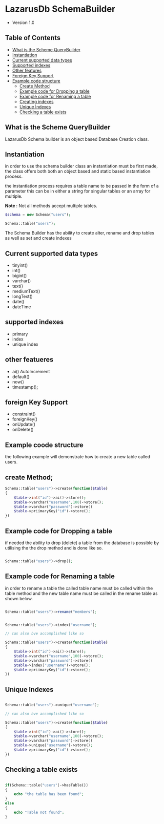 # LazarusDb SchemaBuilder
* Version 1.0


## Table of Contents

- [What is the Scheme QueryBuilder](#what-is-the-scheme-querybuilder)
- [Instantiation](#instantiation)
- [Current supported data types](#current-supported-data-types)
- [Supported indexes](#supported-indexes)
- [Other features](#other-features)
- [Foreign Key Support](#foreign-key-support)
- [Example code structure](#example-code-structure)
    - [Create Method](#create-method)
    - [Example code for Dropping a table](#example-code-for-dropping-a-table)
    - [Example code for Renaming a table](#example-code-for-renaming-a-table)
    - [Creating indexes](#creating-indexes)
    - [Unique Indexes](#unique-indexes)
    - [Checking a table exists](#checking-a-table-exists)



## What is the Scheme QueryBuilder

LazarusDb Schema builder is an object based Database Creation class.

## Instantiation
in order to use the schema builder class an instantiation must be first made, the class offers both both an object based and static based instantiation process.

the instantiation process requires a table name to be passed in the form of a parameter this can be in either a string for singular tables or an array for multiple.

**Note :** Not all methods accept multiple tables.

```php
$schema = new Schema("users");
```

```php
Schema::table("users");
```

The Schema Builder has the ability to create alter, rename and drop tables as well as set and create indexes


## Current supported data types

* tinyint()
* int()
* bigint()
* varchar()
* text()
* mediumText()
* longText()
* date()
* dateTime


## supported indexes

* primary
* index
* unique index

## other featueres

* ai() AutoIncrement
* default()
* now()
* timestamp();

## foreign Key Support
 
 * constraint()
 * foreignKey()
 * onUpdate()
 * onDelete()

## Example coode structure 

the following example will demonstrate how to create a new table called users.

## create Method;

```php
Schema::table("users")->create(function($table)
{
    $table->int("id")->ai()->store();
    $table->varchar("username",100)->store();
    $table->varchar("password")->store()
    $table->priimaryKey("id")->store();
})
```

## Example code for Dropping a table

if needed  the ability to drop (delete) a table from the database is possible by utilising the  the  drop method and is done like so.

```php

Schema::table("users")->drop();

```

## Example code for Renaming a table

in order to rename a table the called table name must be called within the table method and the new table name must be called in the  rename table as shown below.

```php

Schema::table("users")->rename("members");

```


```php

Schema::table("users")->index("username");

// can also bve accomplished like so

Schema::table("users")->create(function($table)
{
    $table->int("id")->ai()->store();
    $table->varchar("username",100)->store();
    $table->varchar("password")->store()
    $table->index("username")->store();
    $table->priimaryKey("id")->store();
})
```

## Unique Indexes


```php

Schema::table("users")->unique("username");

// can also bve accomplished like so

Schema::table("users")->create(function($table)
{
    $table->int("id")->ai()->store();
    $table->varchar("username",100)->store();
    $table->varchar("password")->store()
    $table->unique("username")->store();
    $table->priimaryKey("id")->store();
})

```

## Checking a table exists

```php

if(Schema::table("users")->hasTable())
{
    echo "the table has been found";
}
else
{
    echo "Table not found";
}

```
